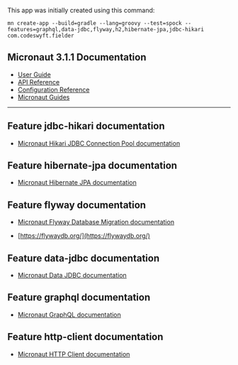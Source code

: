 This app was initially created using this command: 

```
mn create-app --build=gradle --lang=groovy --test=spock --features=graphql,data-jdbc,flyway,h2,hibernate-jpa,jdbc-hikari com.codeswyft.fielder
```

## Micronaut 3.1.1 Documentation

- [User Guide](https://docs.micronaut.io/3.1.1/guide/index.html)
- [API Reference](https://docs.micronaut.io/3.1.1/api/index.html)
- [Configuration Reference](https://docs.micronaut.io/3.1.1/guide/configurationreference.html)
- [Micronaut Guides](https://guides.micronaut.io/index.html)
---

## Feature jdbc-hikari documentation

- [Micronaut Hikari JDBC Connection Pool documentation](https://micronaut-projects.github.io/micronaut-sql/latest/guide/index.html#jdbc)

## Feature hibernate-jpa documentation

- [Micronaut Hibernate JPA documentation](https://micronaut-projects.github.io/micronaut-sql/latest/guide/index.html#hibernate)

## Feature flyway documentation

- [Micronaut Flyway Database Migration documentation](https://micronaut-projects.github.io/micronaut-flyway/latest/guide/index.html)

- [https://flywaydb.org/](https://flywaydb.org/)

## Feature data-jdbc documentation

- [Micronaut Data JDBC documentation](https://micronaut-projects.github.io/micronaut-data/latest/guide/index.html#jdbc)

## Feature graphql documentation

- [Micronaut GraphQL documentation](https://micronaut-projects.github.io/micronaut-graphql/latest/guide/index.html)

## Feature http-client documentation

- [Micronaut HTTP Client documentation](https://docs.micronaut.io/latest/guide/index.html#httpClient)

